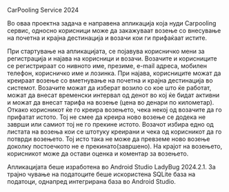 CarPooling Service 2024

Во оваа проектна задача е направена апликација која нуди Carpooling сервис, односно корисници може да закажуваат возење со внесување на почетна и крајна дестинација и возачи кои ги прифаќаат истите.

При стартување на апликацијата, се појавува корисничко мени за регистрација и најава на корисници и возачи. Возачите и корисниците се регистрираат со нивното име, презиме, e-mail адреса, мобилен телефон, корисничко име и лозинка. 
При најава, корисниците можат да креираат возење со вметнување на почетна и крајна дестинација во системот. 
Возачите можат да изберат возило со кое што ќе работат, можат да внесат временски интервал од денот во кој ќе бидат активни и можат да внесат тарифа на возење (цена во денари по километар).
Откако корисникот ќе го креира возењето, чека некој од возачите да го прифатат истото. Тој не смее да креира ново возење се додека не заврши или самиот тој не го прекине истото. 
Возачот избира едно од листата на возења кои се штотуку креирани и чека од корисникот да го потврди возењето. Тој исто така не може да превземе ново возење доколку постоечкото не е прекинато(завршено). 
На крајот на возењето, корисникот може да остави оценка и коментар за возењето.

Апликацијата беше изработена во Android Studio LadyBug 2024.2.1. За трајно чување на податоците беше искористена SQLite база на податоци, однапред интегрирана база во Android Studio.


